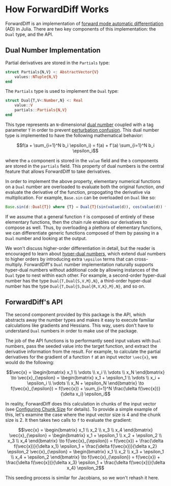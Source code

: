# How ForwardDiff Works

ForwardDiff is an implementation of [forward mode automatic
differentiation](https://en.wikipedia.org/wiki/Automatic_differentiation) (AD) in
Julia. There are two key components of this implementation: the `Dual` type, and the API.

## Dual Number Implementation

Partial derivatives are stored in the `Partials` type:


```julia
struct Partials{N,V} <: AbstractVector{V}
    values::NTuple{N,V}
end
```

The `Partials` type is used to implement the `Dual` type:

```julia
struct Dual{T,V<:Number,N} <: Real
    value::V
    partials::Partials{N,V}
end
```

This type represents an `N`-dimensional [dual number](https://en.wikipedia.org/wiki/Dual_number)
coupled with a tag parameter `T` in order to prevent [perturbation
confusion](https://github.com/JuliaDiff/ForwardDiff.jl/issues/83). This dual number
type is implemented to have the following mathematical behavior:

```math
f(a + \sum_{i=1}^N b_i \epsilon_i) = f(a) + f'(a) \sum_{i=1}^N b_i \epsilon_i
```

where the ``a`` component is stored in the `value` field and the ``b``
components are stored in the `partials` field. This property of dual numbers is the
central feature that allows ForwardDiff to take derivatives.

In order to implement the above property, elementary numerical functions on a `Dual`
number are overloaded to evaluate both the original function, *and* evaluate the derivative
of the function, propogating the derivative via multiplication. For example, `Base.sin`
can be overloaded on `Dual` like so:

```julia
Base.sin(d::Dual{T}) where {T} = Dual{T}(sin(value(d)), cos(value(d)) * partials(d))
```

If we assume that a general function `f` is composed of entirely of these elementary
functions, then the chain rule enables our derivatives to compose as well. Thus, by
overloading a plethora of elementary functions, we can differentiate generic functions
composed of them by passing in a `Dual` number and looking at the output.

We won't discuss higher-order differentiation in detail, but the reader is encouraged to
learn about [hyper-dual numbers](https://adl.stanford.edu/hyperdual/Fike_AIAA-2011-886.pdf),
which extend dual numbers to higher orders by introducing extra ``\epsilon`` terms that can
cross-multiply. ForwardDiff's `Dual` number implementation naturally supports hyper-dual
numbers without additional code by allowing instances of the `Dual` type to nest within each
other. For example, a second-order hyper-dual number has the type `Dual{T,Dual{S,V,M},N}`, a
third-order hyper-dual number has the type `Dual{T,Dual{S,Dual{R,V,K},M},N}`, and so on.

## ForwardDiff's API

The second component provided by this package is the API, which abstracts away the number
types and makes it easy to execute familiar calculations like gradients and Hessians. This
way, users don't have to understand `Dual` numbers in order to make use of the package.

The job of the API functions is to performantly seed input values with `Dual` numbers,
pass the seeded value into the target function, and extract the derivative information from
the result. For example, to calculate the partial derivatives for the gradient of a function
``f`` at an input vector ``\vec{x}``, we would do the following:

```math
\vec{x} = \begin{bmatrix}
               x_1 \\
               \vdots \\
               x_i \\
               \vdots \\
               x_N
           \end{bmatrix}
\to
\vec{x}_{\epsilon} = \begin{bmatrix}
                         x_1 + \epsilon_1 \\
                         \vdots \\
                         x_i + \epsilon_i \\
                         \vdots \\
                         x_N + \epsilon_N
                     \end{bmatrix}
\to
f(\vec{x}_{\epsilon}) = f(\vec{x}) + \sum_{i=1}^N \frac{\delta f(\vec{x})}{\delta x_i} \epsilon_i
```

In reality, ForwardDiff does this calculation in chunks of the input vector (see
[Configuring Chunk Size](@ref) for details). To provide a simple example of this, let's
examine the case where the input vector size is 4 and the chunk size is 2. It then takes
two calls to ``f`` to evaluate the gradient:

```math
\vec{x} = \begin{bmatrix}
               x_1 \\
               x_2 \\
               x_3 \\
               x_4
           \end{bmatrix}

\vec{x}_{\epsilon} = \begin{bmatrix}
                        x_1 + \epsilon_1 \\
                        x_2 + \epsilon_2 \\
                        x_3 \\
                        x_4
                     \end{bmatrix}
\to
f(\vec{x}_{\epsilon}) = f(\vec{x}) + \frac{\delta f(\vec{x})}{\delta x_1} \epsilon_1 + \frac{\delta f(\vec{x})}{\delta x_2} \epsilon_2

\vec{x}_{\epsilon} = \begin{bmatrix}
                        x_1 \\
                        x_2 \\
                        x_3 + \epsilon_1 \\
                        x_4 + \epsilon_2
                     \end{bmatrix}
\to
f(\vec{x}_{\epsilon}) = f(\vec{x}) + \frac{\delta f(\vec{x})}{\delta x_3} \epsilon_1 + \frac{\delta f(\vec{x})}{\delta x_4} \epsilon_2
```

This seeding process is similar for Jacobians, so we won't rehash it here.
